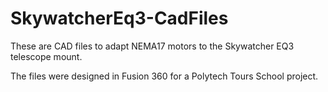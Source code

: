 # SkywatcherEq3-CadFiles

These are CAD files to adapt NEMA17 motors to the Skywatcher EQ3 telescope mount.

The files were designed in Fusion 360 for a Polytech Tours School project.
